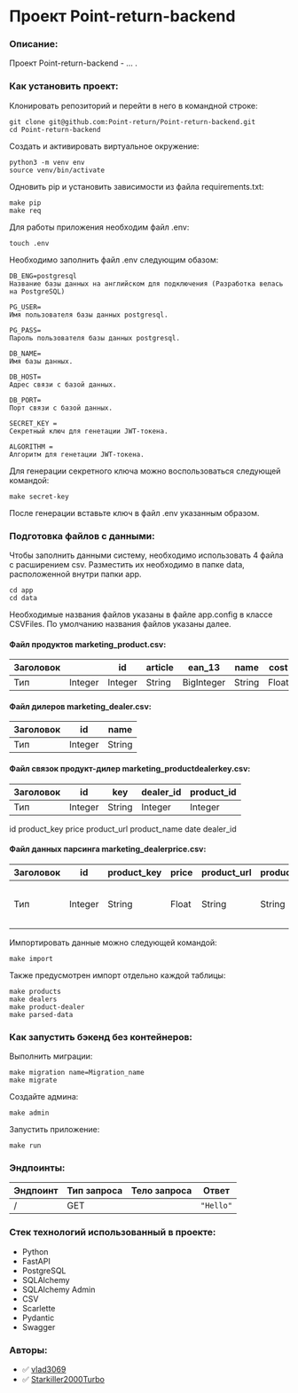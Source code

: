 # Проект Point-return-backend

### Описание:

Проект Point-return-backend - ... .

### Как установить проект:

Клонировать репозиторий и перейти в него в командной строке:

```
git clone git@github.com:Point-return/Point-return-backend.git
cd Point-return-backend
```

Cоздать и активировать виртуальное окружение:

```
python3 -m venv env
source venv/bin/activate
```

Одновить pip и установить зависимости из файла requirements.txt:

```
make pip
make req
```

Для работы приложения необходим файл .env:

```
touch .env
```

Необходимо заполнить файл .env следующим обазом:

```
DB_ENG=postgresql
Название базы данных на английском для подключения (Разработка велась на PostgreSQL)

PG_USER=
Имя пользователя базы данных postgresql.

PG_PASS=
Пароль пользователя базы данных postgresql.

DB_NAME=
Имя базы данных.

DB_HOST=
Адрес связи с базой данных.

DB_PORT=
Порт связи с базой данных.

SECRET_KEY = 
Секретный ключ для генетации JWT-токена.

ALGORITHM = 
Алгоритм для генетации JWT-токена.

```
Для генерации секретного ключа можно воспользоваться следующей командой:
```
make secret-key
```
После генерации вставьте ключ в файл .env указанным образом.

### Подготовка файлов с данными:

Чтобы заполнить данными систему, необходимо использовать 4 файла с расширением csv.
Разместить их необходимо в папке data, расположенной внутри папки app. 

```
cd app
cd data
```

Необходимые названия файлов указаны в файле app.config в классе CSVFiles. 
По умолчанию названия файлов указаны далее.

#### Файл продуктов marketing_product.csv:

|Заголовок|       |id     |article|ean_13    |name  |cost |recommended_price|category_id |ozon_name|name_1c|wb_name|ozon_article|wb_article|ym_article|wb_article_td|
|---------|-------|-------|-------|----------|------|-----|-----------------|------------|---------|-------|-------|------------|--------- |----------|-------------|
| Тип     |Integer|Integer|String |BigInteger|String|Float|Float            | Integer    | String  |String | String|Integer     | Integer  | String   | String      |

#### Файл дилеров marketing_dealer.csv:

| Заголовок | id    |	name    |
|-----------|-------|-----------|
| Тип       |Integer| String    |

#### Файл связок продукт-дилер marketing_productdealerkey.csv:

| Заголовок | id     |	key    |	dealer_id  |	product_id    |
|-----------|--------|---------|---------------|------------------|
| Тип       |Integer |String   | Integer       |     Integer      |

id	product_key	price	product_url	product_name	date	dealer_id

#### Файл данных парсинга marketing_dealerprice.csv:

| Заголовок | id     |	product_key |	price |	product_url |	product_name |	date          |	dealer_id   |
|-----------|--------|--------------|---------|-------------|----------------|----------------|-------------|
| Тип       |Integer | String       | Float   | String      | String         | Date  %Y-%m-%d | Integer     |

Импортировать данные можно следующей командой:

```
make import
```

Также предусмотрен импорт отдельно каждой таблицы:
```
make products
make dealers
make product-dealer
make parsed-data
```
### Как запустить бэкенд без контейнеров:

Выполнить миграции:

```
make migration name=Migration_name
make migrate
```
Создайте админа:
```
make admin
```

Запустить приложение:

```
make run
```

### Эндпоинты:

| Эндпоинт                             |Тип запроса | Тело запроса | Ответ           |
|--------------------------------------|------------|--------------|-----------------|
|/                                     |GET         |              |```"Hello"```    |

### Стек технологий использованный в проекте:

- Python
- FastAPI
- PostgreSQL
- SQLAlchemy
- SQLAlchemy Admin
- CSV
- Scarlette
- Pydantic
- Swagger

### Авторы:

- :white_check_mark: [vlad3069](https://github.com/vlad3069)
- :white_check_mark: [Starkiller2000Turbo](https://github.com/Starkiller2000Turbo)
